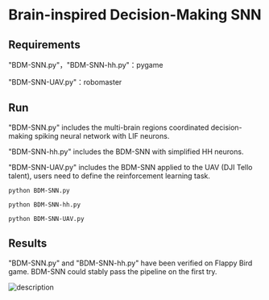 
# Brain-inspired Decision-Making SNN

## Requirements

"BDM-SNN.py"，"BDM-SNN-hh.py"：pygame

 "BDM-SNN-UAV.py"：robomaster
 

## Run
 "BDM-SNN.py"  includes the multi-brain regions coordinated decision-making spiking neural network with LIF neurons.

 "BDM-SNN-hh.py"  includes the BDM-SNN with simplified HH neurons.

 "BDM-SNN-UAV.py"  includes the BDM-SNN applied to the UAV (DJI Tello talent), users need to define the reinforcement learning task.

```shell
python BDM-SNN.py

python BDM-SNN-hh.py

python BDM-SNN-UAV.py
```

## Results
 "BDM-SNN.py"  and  "BDM-SNN-hh.py"  have been verified on Flappy Bird game. BDM-SNN could stably pass the pipeline on the first try.

![description](./bdm.png)
